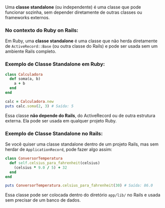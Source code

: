 Uma **classe standalone** (ou independente) é uma classe que pode funcionar sozinha, sem depender diretamente de outras classes ou frameworks externos.

### No contexto do Ruby on Rails:

Em Ruby, uma **classe standalone** é uma classe que não herda diretamente de `ActiveRecord::Base` (ou outra classe do Rails) e pode ser usada sem um ambiente Rails completo.

### Exemplo de Classe Standalone em Ruby:

```ruby
class Calculadora
  def soma(a, b)
    a + b
  end
end

calc = Calculadora.new
puts calc.soma(2, 3) # Saída: 5

```

Essa classe **não depende do Rails**, do ActiveRecord ou de outra estrutura externa. Ela pode ser usada em qualquer projeto Ruby.

### Exemplo de Classe Standalone no Rails:

Se você quiser uma classe standalone dentro de um projeto Rails, mas sem herdar de `ApplicationRecord`, pode fazer algo assim:

```ruby
class ConversorTemperatura
  def self.celsius_para_fahrenheit(celsius)
    (celsius * 9.0 / 5) + 32
  end
end

puts ConversorTemperatura.celsius_para_fahrenheit(30) # Saída: 86.0

```

Essa classe pode ser colocada dentro do diretório `app/lib/` no Rails e usada sem precisar de um banco de dados.
